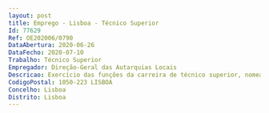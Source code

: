 ```yaml
--- 
layout: post
title: Emprego - Lisboa - Técnico Superior
Id: 77629
Ref: OE202006/0790
DataAbertura: 2020-06-26
DataFecho: 2020-07-10
Trabalho: Técnico Superior
Empregador: Direção-Geral das Autarquias Locais
Descricao: Exercício das funções da carreira de técnico superior, nomeadamente  elaboração de estudos, pareceres, informações e ofícios sobre matéria de incidência autárquica  instrução dos processos de declaração de utilidade pública para efeitos de expropriação e de constituição de servidão administrativa  assessoria jurídica à direção e unidades orgânicas da DGAL, por exemplo, em matéria de contratação pública e recursos humanos.
CodigoPostal: 1050-223 LISBOA
Concelho: Lisboa
Distrito: Lisboa
--- 
```

